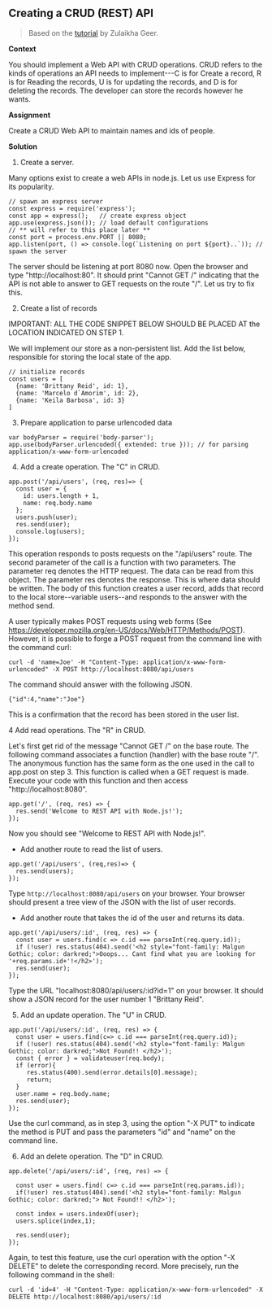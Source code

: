 ## Creating a CRUD (REST) API
> Based on the [tutorial](https://medium.com/edureka/rest-api-with-node-js-b245e345f7a5) by Zulaikha Geer.

**Context**

You should implement a Web API with CRUD operations. CRUD refers to
the kinds of operations an API needs to implement---C is for Create a
record, R is for Reading the records, U is for updating the records,
and D is for deleting the records. The developer can store the records
however he wants.

**Assignment**

Create a CRUD Web API to maintain names and ids of people.

**Solution**

1. Create a server.

Many options exist to create a web APIs in node.js. Let us use Express
for its popularity.

```
// spawn an express server
const express = require('express');
const app = express();   // create express object
app.use(express.json()); // load default configurations
// ** will refer to this place later **
const port = process.env.PORT || 8080;
app.listen(port, () => console.log(`Listening on port ${port}..`)); // spawn the server
```
The server should be listening at port 8080 now. Open the browser and type "http://localhost:80". It should print "Cannot GET /" indicating that the API is not able to answer to GET requests on the route "/". Let us try to fix this.

2. Create a list of records

IMPORTANT: ALL THE CODE SNIPPET BELOW SHOULD BE PLACED AT the LOCATION INDICATED ON STEP 1.

We will implement our store as a non-persistent list. Add the list
below, responsible for storing the local state of the app.

```
// initialize records
const users = [
  {name: 'Brittany Reid', id: 1},
  {name: 'Marcelo d`Amorim', id: 2},
  {name: 'Keila Barbosa', id: 3}
]
```

3. Prepare application to parse urlencoded data

```
var bodyParser = require('body-parser');
app.use(bodyParser.urlencoded({ extended: true })); // for parsing application/x-www-form-urlencoded
```

4. Add a create operation. The "C" in CRUD.

```
app.post('/api/users', (req, res)=> {
  const user = {
    id: users.length + 1,
    name: req.body.name
  };
  users.push(user);
  res.send(user);
  console.log(users);
});
```

This operation responds to posts requests on the "/api/users"
route. The second parameter of the call is a function with two
parameters. The parameter req denotes the HTTP request. The data can
be read from this object. The parameter res denotes the response. This
is where data should be written. The body of this function creates a
user record, adds that record to the local store--variable users--and
responds to the answer with the method send.

A user typically makes POST requests using web forms (See
https://developer.mozilla.org/en-US/docs/Web/HTTP/Methods/POST). However,
it is possible to forge a POST request from the command line with the
command curl:

```
curl -d 'name=Joe' -H "Content-Type: application/x-www-form-urlencoded" -X POST http://localhost:8080/api/users
```

The command should answer with the following JSON.

```
{"id":4,"name":"Joe"}
```

This is a confirmation that the record has been stored in the user list.


4 Add read operations. The "R" in CRUD.

Let's first get rid of the message "Cannot GET /" on the base
route. The following command associates a function (handler) with the
base route "/". The anonymous function has the same form as the one
used in the call to app.post on step 3. This function is called when a
GET request is made. Execute your code with this function and then
access "http://localhost:8080".

```
app.get('/', (req, res) => {
  res.send('Welcome to REST API with Node.js!');
});
```

Now you should see "Welcome to REST API with Node.js!".

- Add another route to read the list of users.

```
app.get('/api/users', (req,res)=> {
  res.send(users);
});
```

Type `http://localhost:8080/api/users` on your browser.  Your browser
should present a tree view of the JSON with the list of user records.

- Add another route that takes the id of the user and returns its data.

```
app.get('/api/users/:id', (req, res) => {
  const user = users.find(c => c.id === parseInt(req.query.id));
  if (!user) res.status(404).send('<h2 style="font-family: Malgun Gothic; color: darkred;">Ooops... Cant find what you are looking for '+req.params.id+'!</h2>');
  res.send(user);
});
```

Type the URL "localhost:8080/api/users/:id?id=1" on your browser. It
should show a JSON record for the user number 1 "Brittany Reid".

5. Add an update operation. The "U" in CRUD.

```
app.put('/api/users/:id', (req, res) => {
  const user = users.find(c=> c.id === parseInt(req.query.id));
  if (!user) res.status(404).send('<h2 style="font-family: Malgun Gothic; color: darkred;">Not Found!! </h2>');
  const { error } = validateuser(req.body);
  if (error){
     res.status(400).send(error.details[0].message);
     return;
  }
  user.name = req.body.name;
  res.send(user);
});
```

Use the curl command, as in step 3, using the option "-X PUT" to
indicate the method is PUT and pass the parameters "id" and "name" on
the command line.

6. Add an delete operation. The "D" in CRUD.

```  
app.delete('/api/users/:id', (req, res) => {
   
  const user = users.find( c=> c.id === parseInt(req.params.id));
  if(!user) res.status(404).send('<h2 style="font-family: Malgun Gothic; color: darkred;"> Not Found!! </h2>');
   
  const index = users.indexOf(user);
  users.splice(index,1);
   
  res.send(user);
});
```

Again, to test this feature, use the curl operation with the option
"-X DELETE" to delete the corresponding record. More precisely, run
the following command in the shell:

```
curl -d 'id=4' -H "Content-Type: application/x-www-form-urlencoded" -X DELETE http://localhost:8080/api/users/:id
```